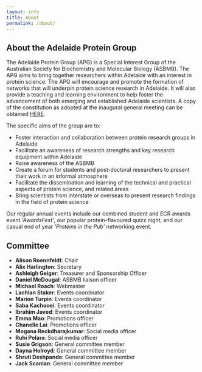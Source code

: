```yaml
---
layout: info
title: About
permalink: /about/
---
```


## About the Adelaide Protein Group

The Adelaide Protein Group (APG) is a Special Interest Group of the Australian Society for Biochemistry and Molecular Biology (ASBMB). 
The APG aims to bring together researchers within Adelaide with an interest in protein science. 
The APG will encourage and promote the formation of networks that will underpin protein science research in Adelaide. 
It will also provide a teaching and learning environment to help foster the advancement of both emerging and established Adelaide scientists.
A copy of the constitution as adopted at the inaugural general meeting can be obtained [HERE][1].

The specific aims of the group are to:

- Foster interaction and collaboration between protein research groups in Adelaide
- Facilitate an awareness of research strengths and key research equipment within Adelaide
- Raise awareness of the ASBMB
- Create a forum for students and post-doctoral researchers to present their work in an informal atmosphere
- Facilitate the dissemination and learning of the technical and practical aspects of protein science, and related areas
- Bring scientists from interstate or overseas to present research findings in the field of protein science

Our regular annual events include our combined student and ECR awards event _'AwardsFest'_, 
our popular protein-flavoured quizz night, and our casual end of year _'Proteins in the Pub'_ networking event.

## Committee
- __Alison Roennfeldt__: Chair
- __Alix Harlington__: Secretary
- __Ashleigh Geiger__: Treasurer and Sponsorship Officer 
- __Daniel McDougal__: ASBMB liaison officer
- __Michael Roach__: Webmaster 
- __Lachlan Staker__: Events coordinator 
- __Marion Turpin__: Events coordinator
- __Saba Kachooei__: Events coordinator
- __Ibrahim Javed__: Events coordinator
- __Emma Mao__: Promotions officer
- __Chanelle Lai__: Promotions officer
- __Mogana Reckdharajkumar__: Social media officer
- __Ruhi Polara__: Social media officer
- __Susie Grigson__: General committee member
- __Dayna Holroyd__: General committee member 
- __Shruti Deshpande__: General committee member
- __Jack Scanlan__: General committee member

[1]:/assets/docs/APGConstitution-20080417.doc
